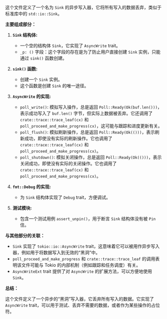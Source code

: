 这个文件定义了一个名为 `Sink` 的异步写入器，它将所有写入的数据丢弃，类似于标准库中的 `std::io::Sink`。

**主要组成部分：**

1.  **`Sink` 结构体:**
    *   一个空的结构体 `Sink`，它实现了 `AsyncWrite` trait。
    *   `_p: ()` 字段：这个字段的存在是为了防止用户直接创建 `Sink` 实例，只能通过 `sink()` 函数创建。

2.  **`sink()` 函数:**
    *   创建一个 `Sink` 实例。
    *   这个函数是创建 `Sink` 的唯一途径。

3.  **`AsyncWrite` 的实现:**
    *   `poll_write()`: 模拟写入操作，总是返回 `Poll::Ready(Ok(buf.len()))`，表示成功写入了 `buf.len()` 字节，但实际上数据被丢弃。它还调用了 `crate::trace::trace_leaf(cx)` 和 `poll_proceed_and_make_progress(cx)`，这可能与跟踪和进度更新有关。
    *   `poll_flush()`: 模拟刷新操作，总是返回 `Poll::Ready(Ok(()))`，表示刷新成功，即使没有实际的刷新操作。它也调用了 `crate::trace::trace_leaf(cx)` 和 `poll_proceed_and_make_progress(cx)`。
    *   `poll_shutdown()`: 模拟关闭操作，总是返回 `Poll::Ready(Ok(()))`，表示关闭成功，即使没有实际的关闭操作。它也调用了 `crate::trace::trace_leaf(cx)` 和 `poll_proceed_and_make_progress(cx)`。

4.  **`fmt::Debug` 的实现:**
    *   为 `Sink` 结构体实现了 `Debug` trait，方便调试。

5.  **测试模块:**
    *   包含一个测试用例 `assert_unpin()`，用于断言 `Sink` 结构体没有被 `Pin` 住。

**与其他部分的关联：**

*   `Sink` 实现了 `tokio::io::AsyncWrite` trait，这意味着它可以被用作异步写入器，例如用于将数据写入到无效的“黑洞”中。
*   `poll_proceed_and_make_progress` 和 `crate::trace::trace_leaf` 的调用表明该文件可能与 Tokio 的内部机制（例如跟踪和任务调度）有关。
*   `AsyncWriteExt` trait 提供了对 `AsyncWrite` 的扩展方法，可以方便地使用 `Sink`。

**总结：**

这个文件定义了一个异步的“黑洞”写入器，它丢弃所有写入的数据。它实现了 `AsyncWrite` trait，可以用于测试、丢弃不需要的数据，或者作为某些操作的占位符。
